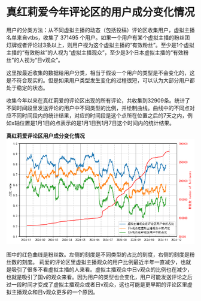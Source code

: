 # 真红莉爱今年评论区的用户成分变化情况
用户的分类方法：从不同虚拟主播的动态（包括投稿）评论区收集用户，虚拟主播名单来自vtbs，收集了 371495 个用户。如果一个用户有某个虚拟主播的粉丝团灯牌或者评论过3条以上，则用户视为这个虚拟主播的“有效粉丝”。至少是1个虚拟主播的“有效粉丝”的人视为“虚拟主播观众”，至少是3个日本虚拟主播的“有效粉丝”的人视为“日v观众”。

这里按最近收集的数据给用户分类，相当于假设一个用户的类型是不会变化的，这是不符合现实的。但是如果用户类型发生变化的过程很短，可以认为大部分用户都处于稳定的状态。

收集今年以来在真红莉爱的评论区出现的所有评论，共收集到32909条。统计了不同时间段里发送评论的用户中不同类型的比例，并绘制曲线。曲线中的不同点对应不同时间段内的统计结果，对应的时间段是这个点所在位置之后的7天之内，例如x轴位置是1月1日的点表示的是1月1日到1月7日这个时间内的统计结果。

**真红莉爱评论区用户成分变化情况**
![figure score](composition.png)

图中的红色曲线是粉丝数。左侧的刻度是不同类型的占比的刻度，右侧的刻度是粉丝数的刻度。
莉爱的评论区里虚拟主播观众的用户比例最近半年一直减少，也就是吸引了很多不看虚拟主播的人来看。虚拟主播观众中日v观众的比例也在减少，也就是吸引了国v的观众来看。因为用户的类型也会变化，用户可能发送评论之后过一段时间才变成了虚拟主播观众或者日v观众，这也可能是更早期的评论区里虚拟主播观众和日v观众更多的一个原因。

